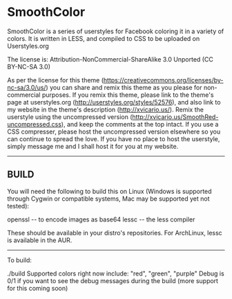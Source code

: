 SmoothColor
===========

SmoothColor is a series of userstyles for Facebook coloring it in a variety of colors.
It is written in LESS, and compiled to CSS to be uploaded on Userstyles.org

The license is: Attribution-NonCommercial-ShareAlike 3.0 Unported (CC BY-NC-SA 3.0)

As per the license for this theme (https://creativecommons.org/licenses/by-nc-sa/3.0/us/) you can share and remix this theme as you please for non-commercial purposes.
If you remix this theme, please link to the theme's page at userstyles.org (http://userstyles.org/styles/52576), and also link to my website in the theme's description (http://xvicario.us/).
Remix the userstyle using the uncompressed version (http://xvicario.us/SmoothRed-uncompressed.css), and keep the comments at the top intact.
If you use a CSS compresser, please host the uncompressed version elsewhere so you can continue to spread the love. If you have no place to host the userstyle, simply message me and I shall host it for you at my website.

---------
BUILD
---------

You will need the following to build this on Linux (Windows is supported through Cygwin or compatible systems, Mac may be supported yet not tested):

openssl -- to encode images as base64
lessc -- the less compiler

These should be available in your distro's repositories.  For ArchLinux, lessc is available in the AUR.

----------

To build:

./build <color> <debug>
Supported colors right now include: "red", "green", "purple"
Debug is 0/1 if you want to see the debug messages during the build (more support for this coming soon)


